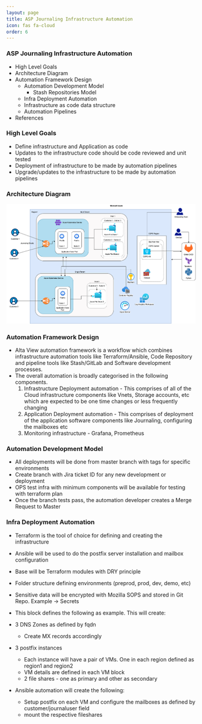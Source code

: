 ```yaml
---
layout: page
title: ASP Journaling Infrastructure Automation
icon: fas fa-cloud
order: 6
---
```


### ASP Journaling Infrastructure Automation

- High Level Goals
- Architecture Diagram
- Automation Framework Design 
    + Automation Development Model
        * Stash Repositories Model
    + Infra Deployment Automation
    + Infrastructure as code data structure
    + Automation Pipelines
- References

### High Level Goals
- Define infrastructure and Application as code
- Updates to the infrastructure code should be code reviewed and unit tested
- Deployment of infrastructure to be made by automation pipelines
- Upgrade/updates to the infrastructure to be made by automation pipelines


### Architecture Diagram

![Email Journaling Architecture](/assets/img/projects/email-journaling/email-journaling-architecture.png)




### Automation Framework Design 
- Alta View automation framework is a workflow which combines infrastructure automation tools like Terraform/Ansible, Code Repository and pipeline tools like Stash/GitLab and Software development processes.
- The overall automation is broadly categorised in the following components.
    1. Infrastructure Deployment automation - This comprises of all of the Cloud infrastructure components like Vnets, Storage accounts, etc which are expected to be one time changes or less frequently changing
    2. Application Deployment automation - This comprises of deployment of the application software components like Journaling, configuring the mailboxes etc
    3. Monitoring infrastructure - Grafana, Prometheus


### Automation Development Model
- All deployments will be done from master branch with tags for specific environments
- Create branch with Jira ticket ID for any new development or deployment
- OPS test infra with minimum components will be available for testing with terraform plan
- Once the branch tests pass, the automation developer creates a Merge Request to Master


### Infra Deployment Automation
- Terraform is the tool of choice for defining and creating the infrastructure
- Ansible will be used to do the postfix server installation and mailbox configuration
- Base will be Terraform modules with DRY principle
- Folder structure defining environments (preprod, prod, dev, demo, etc)
- Sensitive data will be encrypted with Mozilla SOPS and stored in Git Repo. Example → Secrets


- This block defines the following as example. This will create:

 - 3 DNS Zones as defined by fqdn
    + Create MX records accordingly
- 3 postfix instances
    + Each instance will have a pair of VMs. One in each region defined as region1 and region2
    + VM details are defined in each VM block
    + 2 file shares - one as primary and other as secondary
- Ansible automation will create the following:
    + Setup postfix on each VM and configure the mailboxes as defined by customer/journaluser field
    + mount the respective fileshares





